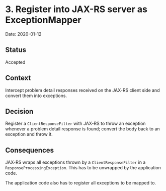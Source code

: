 # 3. Register into JAX-RS server as ExceptionMapper

Date: 2020-01-12

## Status

Accepted

## Context

Intercept problem detail responses received on the JAX-RS client side and convert them into exceptions.

## Decision

Register a `ClientResponseFilter` with JAX-RS to throw an exception whenever a problem detail response is found; convert the body back to an exception and throw it.

## Consequences

JAX-RS wraps all exceptions thrown by a `ClientResponseFilter` in a `ResponseProcessingException`. This has to be unwrapped by the application code.

The application code also has to register all exceptions to be mapped to.
